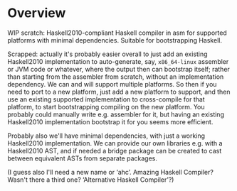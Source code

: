 # Overview

WIP scratch: Haskell2010-compliant Haskell compiler in asm for supported
platforms with minimal dependencies.  Suitable for bootstrapping Haskell.

Scrapped: actually it's probably easier overall to just add an existing
Haskell2010 implementation to auto-generate, say, `x86_64-linux` assembler or
JVM code or whatever, where the output then can bootstrap  itself; rather than
starting from the assembler from scratch, without an implementation dependency.
We can and will support multiple platforms.  So then if you need to port to a
new platform, just add a new platform to support, and then use an existing
supported implementation to cross-compile for that platform, to start
bootstrapping compiling on the new platform.  You probably could manually write
e.g. assembler for it, but having an existing Haskell2010 implementation
bootstrap it for you seems more efficient.

Probably also we'll have minimal dependencies, with just a working Haskell2010
implementation.  We can provide our own libraries e.g. with a Haskell2010 AST,
and if needed a bridge package can be created to cast between equivalent ASTs
from separate packages.

(I guess also I'll need a new name or ‘ahc’.  Amazing Haskell Compiler?  Wasn't
there a third one?  ‘Alternative Haskell Compiler’?)
